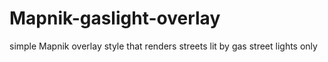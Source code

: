 # Mapnik-gaslight-overlay

simple Mapnik overlay style that renders streets 
lit by gas street lights only
